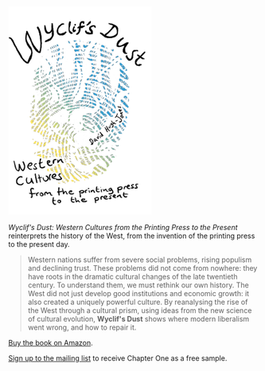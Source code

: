 
<img src="/assets/images/cover4.jpeg" alt="Book cover for Wyclif's Dust: Western Cultures from the Printing Press to the Present" style="width:3in; margin: auto;">

*Wyclif's Dust: Western Cultures from the Printing Press to the Present* 
reinterprets the history of the West, 
from the invention of the printing press to the present day.

> Western nations suffer from severe social problems, rising populism and
> declining trust. These problems did not come from nowhere: they have roots in
> the dramatic cultural changes of the late twentieth century. To understand them,
> we must rethink our own history. The West did not just develop good institutions
> and economic growth: it also created a uniquely powerful culture. By reanalysing
> the rise of the West through a cultural prism, using ideas from the new science
> of cultural evolution, **Wyclif's Dust** shows where modern liberalism went wrong, 
> and how to repair it.

[Buy the book on Amazon](https://www.amazon.com/Wyclifs-Dust-Western-cultures-printing/dp/B0B5PPXSQH/).

[Sign up to the mailing list](signup.md) to receive Chapter One as a free sample.

